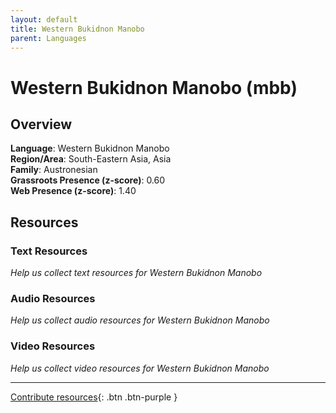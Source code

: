 ```yaml
---
layout: default
title: Western Bukidnon Manobo
parent: Languages
---
```


# Western Bukidnon Manobo (mbb)

## Overview

**Language**: Western Bukidnon Manobo  
**Region/Area**: South-Eastern Asia, Asia  
**Family**: Austronesian  
**Grassroots Presence (z-score)**: 0.60  
**Web Presence (z-score)**: 1.40  

## Resources

### Text Resources
*Help us collect text resources for Western Bukidnon Manobo*

### Audio Resources
*Help us collect audio resources for Western Bukidnon Manobo*

### Video Resources
*Help us collect video resources for Western Bukidnon Manobo*

---

[Contribute resources](https://forms.office.com/e/1SfLJx3u1r){: .btn .btn-purple }
